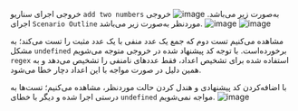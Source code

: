 خروجی اجرای سناریو `add two numbers` به‌صورت زیر می‌باشد.
![image](https://github.com/alrz1999/SE-LAB-3/assets/45371919/019580a5-b64d-45f2-84a0-59da8fc0b343)
خروجی اجرای `Scenario Outline` موردنظر به‌صورت زیر می‌باشد.
![image](https://github.com/alrz1999/SE-LAB-3/assets/45371919/f3ae02b1-70d4-43a2-a08d-6783d2dde878)
![image](https://github.com/alrz1999/SE-LAB-3/assets/45371919/7f32c6cc-09f8-4e25-83fc-b300324c1416)

مشاهده می‌کنیم تست دوم که جمع یک عدد منفی با یک عدد مثبت را تست می‌کند؛ به مشکل `undefined` برخورده‌است. با توجه کد پیشنهاد شده در خروجی متوجه می‌شویم `regex` استفاده شده برای تشخیص اعداد، فقط عددهای نامنفی را تشخیص می‌دهد و به همین دلیل در صورت مواجه با این اعداد دچار خطا می‌شود.

با اضافه‌کردن کد پیشنهادی و هندل کردن حالت موردنظر، مشاهده می‌کنیم؛ تست‌ها به درستی اجرا شده و دیگر با خطای `undefined‍` مواجه نمی‌شویم.
![image](https://github.com/alrz1999/SE-LAB-3/assets/45371919/0049fff6-df25-4731-8ddc-10fda0121973)

